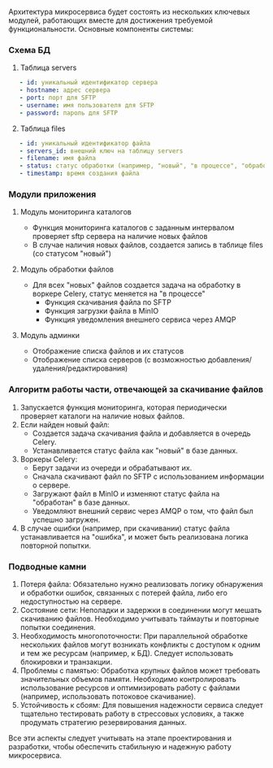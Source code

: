 Архитектура микросервиса будет состоять из нескольких ключевых модулей, работающих вместе для достижения требуемой функциональности. Основные компоненты системы:

### Схема БД

1. Таблица servers

```yaml
   - id: уникальный идентификатор сервера
   - hostname: адрес сервера
   - port: порт для SFTP
   - username: имя пользователя для SFTP
   - password: пароль для SFTP
```

2. Таблица files

```yaml
   - id: уникальный идентификатор файла
   - servers_id: внешний ключ на таблицу servers
   - filename: имя файла
   - status: статус обработки (например, "новый", "в процессе", "обработан", "ошибка")
   - timestamp: время создания файла
```

### Модули приложения

1. Модуль мониторинга каталогов
    - Функция мониторинга каталогов с заданным интервалом проверяет sftp сервера на наличие новых файлов
    - В случае наличия новых файлов, создается запись в таблице files (со статусом "новый")

2. Модуль обработки файлов
    - Для всех "новых" файлов создается задача на обработку в воркере Celery, статус меняется на "в процессе"
        - Функция скачивания файла по SFTP
        - Функция загрузки файла в MinIO
        - Функция уведомления внешнего сервиса через AMQP

3. Модуль админки
    - Отображение списка файлов и их статусов
    - Отображение списка серверов (с возможностью добавления/удаления/редактирования)

### Алгоритм работы части, отвечающей за скачивание файлов

1. Запускается функция мониторинга, которая периодически проверяет каталоги на наличие новых файлов.
2. Если найден новый файл:
   - Создается задача скачивания файла и добавляется в очередь Celery.
   - Устанавливается статус файла как "новый" в базе данных.
3. Воркеры Celery:
   - Берут задачи из очереди и обрабатывают их.
   - Сначала скачивают файл по SFTP с использованием информации о сервере.
   - Загружают файл в MinIO и изменяют статус файла на "обработан" в базе данных.
   - Уведомляют внешний сервис через AMQP о том, что файл был успешно загружен.
4. В случае ошибки (например, при скачивании) статус файла устанавливается на "ошибка", и может быть реализована логика повторной попытки.

### Подводные камни

1. Потеря файла: Обязательно нужно реализовать логику обнаружения и обработки ошибок, связанных с потерей файла, либо его недоступностью на сервере.
2. Состояние сети: Неполадки и задержки в соединении могут мешать скачиванию файлов. Необходимо учитывать таймауты и повторные попытки соединения.
3. Необходимость многопоточности: При параллельной обработке нескольких файлов могут возникать конфликты с доступом к одним и тем же ресурсам (например, к БД). Следует использовать блокировки и транзакции.
4. Проблемы с памятью: Обработка крупных файлов может требовать значительных объемов памяти. Необходимо контролировать использование ресурсов и оптимизировать работу с файлами (например, использовать потоковое скачивание).
5. Устойчивость к сбоям: Для повышения надежности сервиса следует тщательно тестировать работу в стрессовых условиях, а также продумать стратегию резервирования данных.

Все эти аспекты следует учитывать на этапе проектирования и разработки, чтобы обеспечить стабильную и надежную работу микросервиса.
